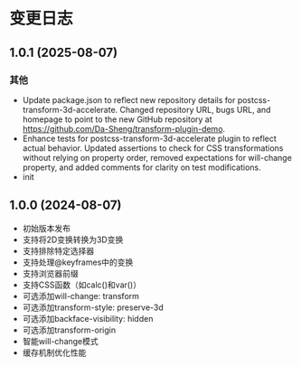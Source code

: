# 变更日志


## 1.0.1 (2025-08-07)

### 其他

- Update package.json to reflect new repository details for postcss-transform-3d-accelerate. Changed repository URL, bugs URL, and homepage to point to the new GitHub repository at https://github.com/Da-Sheng/transform-plugin-demo.
- Enhance tests for postcss-transform-3d-accelerate plugin to reflect actual behavior. Updated assertions to check for CSS transformations without relying on property order, removed expectations for will-change property, and added comments for clarity on test modifications.
- init


## 1.0.0 (2024-08-07)

- 初始版本发布
- 支持将2D变换转换为3D变换
- 支持排除特定选择器
- 支持处理@keyframes中的变换
- 支持浏览器前缀
- 支持CSS函数（如calc()和var()）
- 可选添加will-change: transform
- 可选添加transform-style: preserve-3d
- 可选添加backface-visibility: hidden
- 可选添加transform-origin
- 智能will-change模式
- 缓存机制优化性能 